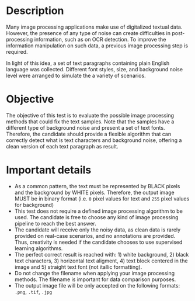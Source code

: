 # Description

Many image processing applications make use of digitalized textual data. However, the presence of any type of noise can create difficulties in post-processing information, such as on OCR detection. To improve the information manipulation on such data, a previous image processing step is required.

In light of this idea, a set of text paragraphs containing plain English language was collected. Different font styles, size, and background noise level were arranged to simulate the a variety of scenarios.

# Objective

The objective of this test is to evaluate the possible image processing methods that could fix the text samples. Note that the samples have a different type of background noise and present a set of text fonts. Therefore, the candidate should provide a flexible algorithm that can correctly detect what is text characters and background noise, offering a clean version of each text paragraph as result.

# Important details

- As a common pattern, the text must be represented by BLACK pixels and the background by WHITE pixels. Therefore, the output image MUST be in binary format (i.e. `0` pixel values for text and `255` pixel values for background)
- This test does not require a defined image processing algorithm to be used. The candidate is free to choose any kind of image processing pipeline to reach the best answer.
- The candidate will receive only the noisy data, as clean data is rarely provided on real-case scenarios, and no annotations are provided. Thus, creativity is needed if the candidate chooses to use supervised learning algorithms.
- The perfect correct result is reached with: 1) white background, 2) black text characters, 3) horizontal text aligment, 4) text block centered in the image and 5) straight text font (not itallic formatting).
- Do not change the filename when applying your image processing methods. The filename is important for data comparison purposes.
- The output image file will be only accepted on the following formats: `.png`, `.tif`, `.jpg`
